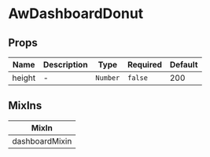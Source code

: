 # AwDashboardDonut

## Props

<!-- @vuese:AwDashboardDonut:props:start -->
|Name|Description|Type|Required|Default|
|---|---|---|---|---|
|height|-|`Number`|`false`|200|

<!-- @vuese:AwDashboardDonut:props:end -->


## MixIns

<!-- @vuese:AwDashboardDonut:mixIns:start -->
|MixIn|
|---|
|dashboardMixin|

<!-- @vuese:AwDashboardDonut:mixIns:end -->



